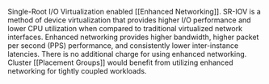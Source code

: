 Single-Root I/O Virtualization enabled [[Enhanced Networking]]. 
SR-IOV is a method of device virtualization that provides higher I/O performance and lower CPU utilization when compared to traditional virtualized network interfaces. Enhanced networking provides higher bandwidth, higher packet per second (PPS) performance, and consistently lower inter-instance latencies. There is no additional charge for using enhanced networking. Cluster [[Placement Groups]] would benefit from utilizing enhanced networking for tightly coupled workloads.
